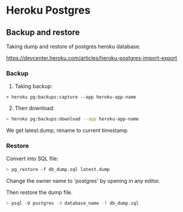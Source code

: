 # Heroku Postgres

## Backup and restore

Taking dump and restore of postgres heroku database.

https://devcenter.heroku.com/articles/heroku-postgres-import-export

### Backup

1. Taking backup:

```
> heroku pg:backups:capture --app heroku-app-name
```

2. Then download:

```sh
> heroku pg:backups:download --app heroku-app-name
```

We get latest.dump, rename to current timestamp

### Restore

Convert into SQL file:

```sh
> pg_restore -f db_dump.sql latest.dump
```

Change the owner name to 'postgres' by opening in any editor.

Then restore the dump file.

```sh
> psql -U postgres -d database_name -f db_dump.sql
```
